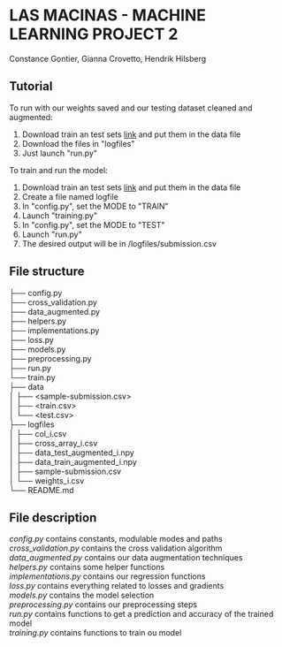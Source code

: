 # LAS MACINAS - MACHINE LEARNING PROJECT 2
Constance Gontier, Gianna Crovetto, Hendrik Hilsberg

## Tutorial

To run with our weights saved and our testing dataset cleaned and augmented: 
1. Download train an test sets [link](https://www.aicrowd.com/challenges/epfl-ml-road-segmentation/dataset_files) and put them in the data file
2. Download the files in "logfiles"
3. Just launch "run.py"

To train and run the model: 
1. Download train an test sets [link](https://www.aicrowd.com/challenges/epfl-ml-road-segmentation/dataset_files) and put them in the data file
2. Create a file named logfile 
3. In "config.py", set the MODE to "TRAIN" 
4. Launch "training.py" 
5. In "config.py", set the MODE to "TEST"
6. Launch "run.py" 
7. The desired output will be in /logfiles/submission.csv


## File structure

├── config.py  
├── cross_validation.py  
├── data_augmented.py  
├── helpers.py  
├── implementations.py  
├── loss.py  
├── models.py  
├── preprocessing.py  
├── run.py  
└── train.py  
├── data  
│   ├── <sample-submission.csv>  
│   ├── <train.csv>  
│   └── <test.csv>   
├── logfiles  
│   ├── col_i.csv  
│   ├── cross_array_i.csv  
│   ├── data_test_augmented_i.npy  
│   ├── data_train_augmented_i.npy  
│   ├── sample-submission.csv  
│   └── weights_i.csv  
└── README.md



## File description
*config.py* contains constants, modulable modes and paths  
*cross_validation.py* contains the cross validation algorithm  
*data_augmented.py* contains our data augmentation techniques  
*helpers.py* contains some helper functions  
*implementations.py* contains our regression functions  
*loss.py* contains everything related to losses and gradients  
*models.py* contains the model selection  
*preprocessing.py* contains our preprocessing steps  
*run.py* contains functions to get a prediction and accuracy of the trained model  
*training.py* contains functions to train ou model  
